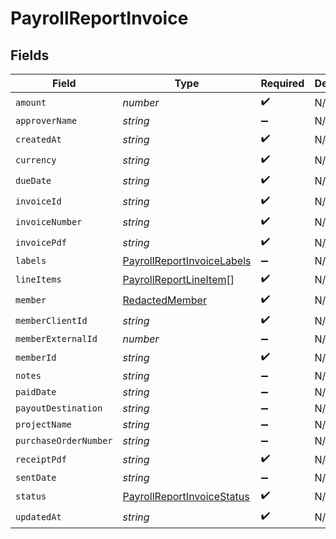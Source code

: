 # PayrollReportInvoice


## Fields

| Field                                                                           | Type                                                                            | Required                                                                        | Description                                                                     |
| ------------------------------------------------------------------------------- | ------------------------------------------------------------------------------- | ------------------------------------------------------------------------------- | ------------------------------------------------------------------------------- |
| `amount`                                                                        | *number*                                                                        | :heavy_check_mark:                                                              | N/A                                                                             |
| `approverName`                                                                  | *string*                                                                        | :heavy_minus_sign:                                                              | N/A                                                                             |
| `createdAt`                                                                     | *string*                                                                        | :heavy_check_mark:                                                              | N/A                                                                             |
| `currency`                                                                      | *string*                                                                        | :heavy_check_mark:                                                              | N/A                                                                             |
| `dueDate`                                                                       | *string*                                                                        | :heavy_check_mark:                                                              | N/A                                                                             |
| `invoiceId`                                                                     | *string*                                                                        | :heavy_check_mark:                                                              | N/A                                                                             |
| `invoiceNumber`                                                                 | *string*                                                                        | :heavy_check_mark:                                                              | N/A                                                                             |
| `invoicePdf`                                                                    | *string*                                                                        | :heavy_check_mark:                                                              | N/A                                                                             |
| `labels`                                                                        | [PayrollReportInvoiceLabels](../../models/shared/payrollreportinvoicelabels.md) | :heavy_minus_sign:                                                              | N/A                                                                             |
| `lineItems`                                                                     | [PayrollReportLineItem](../../models/shared/payrollreportlineitem.md)[]         | :heavy_check_mark:                                                              | N/A                                                                             |
| `member`                                                                        | [RedactedMember](../../models/shared/redactedmember.md)                         | :heavy_check_mark:                                                              | N/A                                                                             |
| `memberClientId`                                                                | *string*                                                                        | :heavy_check_mark:                                                              | N/A                                                                             |
| `memberExternalId`                                                              | *number*                                                                        | :heavy_minus_sign:                                                              | N/A                                                                             |
| `memberId`                                                                      | *string*                                                                        | :heavy_check_mark:                                                              | N/A                                                                             |
| `notes`                                                                         | *string*                                                                        | :heavy_minus_sign:                                                              | N/A                                                                             |
| `paidDate`                                                                      | *string*                                                                        | :heavy_minus_sign:                                                              | N/A                                                                             |
| `payoutDestination`                                                             | *string*                                                                        | :heavy_minus_sign:                                                              | N/A                                                                             |
| `projectName`                                                                   | *string*                                                                        | :heavy_minus_sign:                                                              | N/A                                                                             |
| `purchaseOrderNumber`                                                           | *string*                                                                        | :heavy_minus_sign:                                                              | N/A                                                                             |
| `receiptPdf`                                                                    | *string*                                                                        | :heavy_check_mark:                                                              | N/A                                                                             |
| `sentDate`                                                                      | *string*                                                                        | :heavy_minus_sign:                                                              | N/A                                                                             |
| `status`                                                                        | [PayrollReportInvoiceStatus](../../models/shared/payrollreportinvoicestatus.md) | :heavy_check_mark:                                                              | N/A                                                                             |
| `updatedAt`                                                                     | *string*                                                                        | :heavy_check_mark:                                                              | N/A                                                                             |
